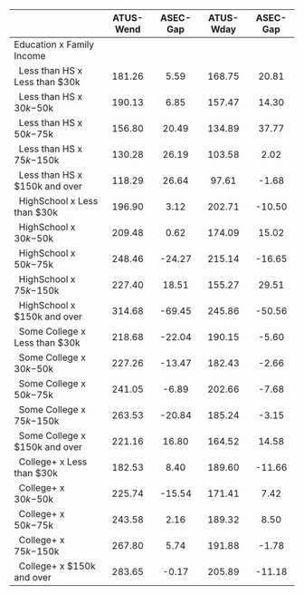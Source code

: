 
|                      |    ATUS-Wend |     ASEC-Gap |    ATUS-Wday |     ASEC-Gap |
| -------------------- | :----------: | :----------: | :----------: | :----------: |
| Education x Family Income |              |              |              |              |
| &nbsp;&nbsp;Less than HS x Less than $30k |       181.26 |         5.59 |       168.75 |        20.81 |
| &nbsp;&nbsp;Less than HS x $30k-$50k |       190.13 |         6.85 |       157.47 |        14.30 |
| &nbsp;&nbsp;Less than HS x $50k-$75k |       156.80 |        20.49 |       134.89 |        37.77 |
| &nbsp;&nbsp;Less than HS x $75k-$150k |       130.28 |        26.19 |       103.58 |         2.02 |
| &nbsp;&nbsp;Less than HS x $150k and over |       118.29 |        26.64 |        97.61 |        -1.68 |
| &nbsp;&nbsp;HighSchool x Less than $30k |       196.90 |         3.12 |       202.71 |       -10.50 |
| &nbsp;&nbsp;HighSchool x $30k-$50k |       209.48 |         0.62 |       174.09 |        15.02 |
| &nbsp;&nbsp;HighSchool x $50k-$75k |       248.46 |       -24.27 |       215.14 |       -16.65 |
| &nbsp;&nbsp;HighSchool x $75k-$150k |       227.40 |        18.51 |       155.27 |        29.51 |
| &nbsp;&nbsp;HighSchool x $150k and over |       314.68 |       -69.45 |       245.86 |       -50.56 |
| &nbsp;&nbsp;Some College x Less than $30k |       218.68 |       -22.04 |       190.15 |        -5.60 |
| &nbsp;&nbsp;Some College x $30k-$50k |       227.26 |       -13.47 |       182.43 |        -2.66 |
| &nbsp;&nbsp;Some College x $50k-$75k |       241.05 |        -6.89 |       202.66 |        -7.68 |
| &nbsp;&nbsp;Some College x $75k-$150k |       263.53 |       -20.84 |       185.24 |        -3.15 |
| &nbsp;&nbsp;Some College x $150k and over |       221.16 |        16.80 |       164.52 |        14.58 |
| &nbsp;&nbsp;College+ x Less than $30k |       182.53 |         8.40 |       189.60 |       -11.66 |
| &nbsp;&nbsp;College+ x $30k-$50k |       225.74 |       -15.54 |       171.41 |         7.42 |
| &nbsp;&nbsp;College+ x $50k-$75k |       243.58 |         2.16 |       189.32 |         8.50 |
| &nbsp;&nbsp;College+ x $75k-$150k |       267.80 |         5.74 |       191.88 |        -1.78 |
| &nbsp;&nbsp;College+ x $150k and over |       283.65 |        -0.17 |       205.89 |       -11.18 |

